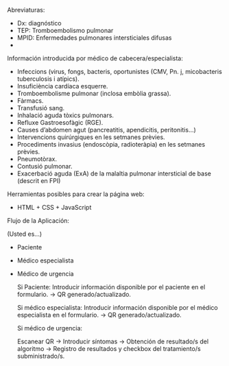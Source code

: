 Abreviaturas:

- Dx: diagnóstico
- TEP: Tromboembolismo pulmonar
- MPID: Enfermedades pulmonares intersticiales difusas
- 



Información introducida por médico de cabecera/especialista:

- Infeccions (virus, fongs, bacteris, oportunistes (CMV, Pn. j, micobacteris tuberculosis i atípics).
- Insuficiència cardíaca esquerre.
- Tromboembolisme pulmonar (inclosa embòlia grassa).
- Fàrmacs.
- Transfusió sang.
- Inhalació aguda tòxics pulmonars.
- Refluxe Gastroesofàgic (RGE).
- Causes d’abdomen agut (pancreatitis, apendicitis, peritonitis...)
- Intervencions quirúrgiques en les setmanes prèvies.
- Procediments invasius (endoscòpia, radioteràpia) en les setmanes prèvies.
- Pneumotòrax.
- Contusió pulmonar.
- Exacerbació aguda (ExA) de la malaltia pulmonar intersticial de base (descrit en FPI)




Herramientas posibles para crear la página web:

- HTML + CSS + JavaScript



Flujo de la Aplicación:

(Usted es...)
- Paciente
- Médico especialista
- Médico de urgencia

  Si Paciente:
  Introducir información disponible por el paciente en el formulario. -> QR generado/actualizado.

  Si médico especialista:
  Introducir información disponible por el médico especialista en el formulario. -> QR generado/actualizado.

  Si médico de urgencia:

  Escanear QR -> Introducir síntomas -> Obtención de resultado/s del algoritmo -> Registro de resultados y checkbox del tratamiento/s subministrado/s.

  

  
